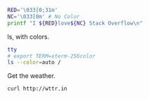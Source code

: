 
```bash |{type:'command'}
RED='\033[0;31m'
NC='\033[0m' # No Color
printf "I ${RED}love${NC} Stack Overflow\n"
```

ls, with colors.

```bash |{type:'command', tty: true}
tty
# export TERM=xterm-256color
ls --color=auto / 
```

Get the weather.
```bash |{type:'command', tty: true}
curl http://wttr.in
```